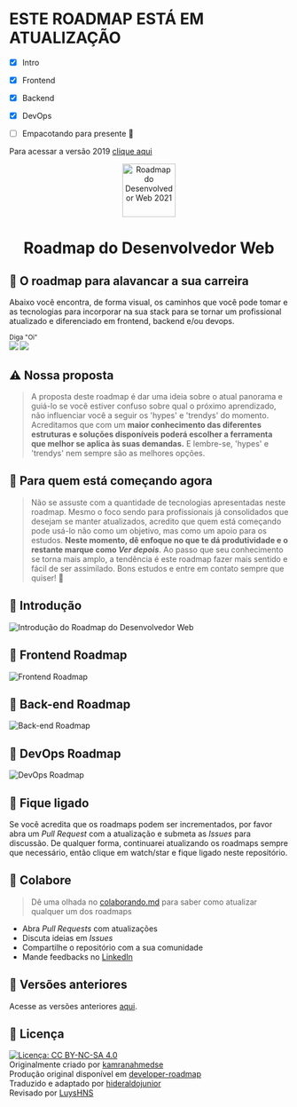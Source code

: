 # ESTE ROADMAP ESTÁ EM ATUALIZAÇÃO 
- [x] Intro
- [x] Frontend
- [x] Backend
- [x] DevOps
- [ ] Empacotando para presente :gift:


Para acessar a versão 2019 [clique aqui](./archive/2019/2019.md)

<p align="center">
  <a href="https://github.com/hideraldus13/roadmap-do-desenvolvedor-web">
    <img src="https://i.imgur.com/Uid1O3A.png" alt="Roadmap do Desenvolvedor Web 2021" width="96" height="96">
  </a>
  <h1 align="center">Roadmap do Desenvolvedor Web</h1>
</p>

## :dart: O roadmap para alavancar a sua carreira

Abaixo você encontra, de forma visual, os caminhos que você pode tomar e as tecnologias para incorporar na sua stack para se tornar um profissional atualizado e diferenciado em frontend, backend e/ou devops. 

<sub>Diga "Oi" <br>
[<img src="https://img.shields.io/badge/linkedin-%230077B5.svg?&style=for-the-badge&logo=linkedin&logoColor=white" />](https://www.linkedin.com/in/hideraldoluis/) 
[<img src = "https://img.shields.io/badge/instagram-%23E4405F.svg?&style=for-the-badge&logo=instagram&logoColor=white">](https://www.instagram.com/hideraldojunior/) 
</sub>

## :warning: Nossa proposta
> A proposta deste roadmap é dar uma ideia sobre o atual panorama e guiá-lo se você estiver confuso sobre qual o próximo aprendizado, não influenciar você a seguir os 'hypes' e 'trendys' do momento. Acreditamos que com um <b>maior conhecimento das diferentes estruturas e soluções disponíveis poderá escolher a ferramenta que melhor se aplica às suas demandas.</b> E lembre-se, 'hypes' e 'trendys' nem sempre são as melhores opções. 

## :beginner: Para quem está começando agora
> Não se assuste com a quantidade de tecnologias apresentadas neste roadmap. Mesmo o foco sendo para profissionais já consolidados que desejam se manter atualizados, acredito que quem está começando pode usá-lo não como um objetivo, mas como um apoio para os estudos. <b>Neste momento, dê enfoque no que te dá produtividade e o restante marque como <i>Ver depois</i></b>. Ao passo que seu conhecimento se torna mais amplo, a tendência é este roadmap fazer mais sentido e fácil de ser assimilado. Bons estudos e entre em contato sempre que quiser! :punch:

## :small_blue_diamond: Introdução

![Introdução do Roadmap do Desenvolvedor Web](./images/intro.png)

## :small_blue_diamond: Frontend Roadmap

![Frontend Roadmap](./images/frontend.png)

## :small_blue_diamond: Back-end Roadmap

![Back-end Roadmap](./images/backend.png)

## :small_blue_diamond: DevOps Roadmap

![DevOps Roadmap](./images/devops.png)

## :vertical_traffic_light: Fique ligado

Se você acredita que os roadmaps podem ser incrementados, por favor abra um <i>Pull Request</i> com a atualização e submeta as <i>Issues</i> para discussão. De qualquer forma, continuarei atualizando os roadmaps sempre que necessário, então clique em watch/star e fique ligado neste repositório. 

## :punch: Colabore

> Dê uma olhada no [colaborando.md](./colaborando.md) para saber como atualizar qualquer um dos roadmaps

- Abra <i>Pull Requests</i> com atualizações
- Discuta ideias em <i>Issues</i>
- Compartilhe o repositório com a sua comunidade
- Mande feedbacks no [LinkedIn](https://linkedin.com/in/hideraldoluis)

## :file_folder: Versões anteriores

Acesse as versões anteriores [aqui](./archive/archive.md).

## :pushpin: Licença

[![Licença: CC BY-NC-SA 4.0](https://img.shields.io/badge/License-CC%20BY--NC--SA%204.0-lightgrey.svg)](https://creativecommons.org/licenses/by-nc-sa/4.0/) <br>
Originalmente criado por [kamranahmedse](https://twitter.com/kamranahmedse) <br>
Produção original disponível em [developer-roadmap](https://github.com/kamranahmedse/developer-roadmap) <br>
Traduzido e adaptado por [hideraldojunior](https://instagram.com/hideraldojunior) <br>
Revisado por [LuysHNS](https://twitter.com/LuysHNS)
